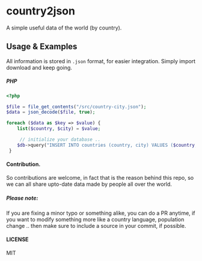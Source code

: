 country2json
=======================================

A simple useful data of the world (by country).

Usage & Examples
-----
All information is stored in `.json` format, for easier integration. Simply import download and keep going.

##### PHP 
```php
<?php 

$file = file_get_contents("/src/country-city.json");
$data = json_decode($file, true); 

foreach ($data as $key => $value) {
 	list($country, $city) = $value;

 	 // initialize your database .. 
 	$db->query("INSERT INTO countries (country, city) VALUES ($country, $city)"); 
 } 

 ```

#### Contribution.

So contributions are welcome, in fact that is the reason behind this repo, so 
we can all share upto-date data made by people all over the world. 

##### Please note: 

If you are fixing a minor typo or something alike, you can do a PR anytime, if you want to 
modify something more like a country language, population change .. then make sure to include a source in your commit, if possible.

#### LICENSE
MIT
